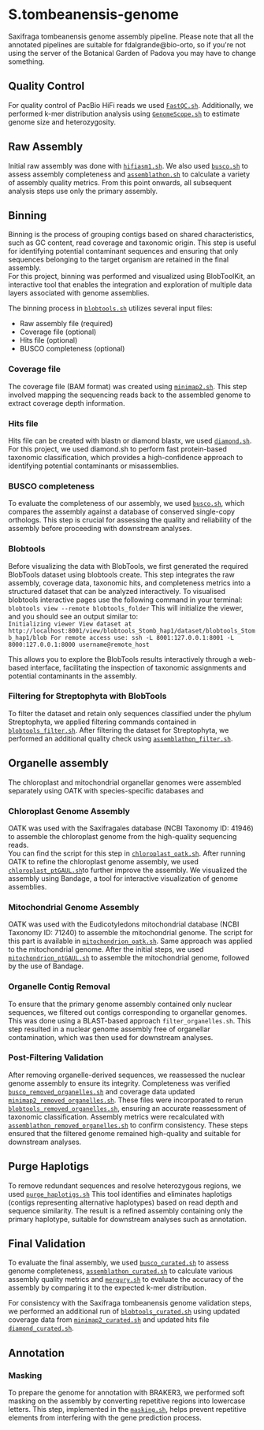 # S.tombeanensis-genome
Saxifraga tombeanensis genome assembly pipeline. 
Please note that all the annotated pipelines are suitable for fdalgrande@bio-orto, so if you're not using the server of the Botanical Garden of Padova you may have to change something.

## Quality Control
For quality control of PacBio HiFi reads we used [`FastQC.sh`](Quality%20Control/FastQC.sh).
Additionally, we performed k-mer distribution analysis using [`GenomeScope.sh`](Quality%20Control/GenomeScope.sh) to estimate genome size and heterozygosity.

## Raw Assembly
Initial raw assembly was done with [`hifiasm1.sh`](Raw%20Assembly/hifiasm1.sh).
We also used [`busco.sh`](Raw%20Assembly/busco.sh) to assess assembly completeness and [`assemblathon.sh`](Raw%20Assembly/assemblathon.sh) to calculate a variety of assembly quality metrics.
From this point onwards, all subsequent analysis steps use only the primary assembly.

## Binning
Binning is the process of grouping contigs based on shared characteristics, such as GC content, read coverage and taxonomic origin. This step is useful for identifying potential contaminant sequences and ensuring that only sequences belonging to the target organism are retained in the final assembly.  
For this project, binning was performed and visualized using BlobToolKit, an interactive tool that enables the integration and exploration of multiple data layers associated with genome assemblies.

The binning process in [`blobtools.sh`](Binning/blobtools.sh) utilizes several input files:
 - Raw assembly file (required)
 - Coverage file (optional)
 - Hits file (optional)
 - BUSCO completeness (optional)

### Coverage file
The coverage file (BAM format) was created using [`minimap2.sh`](Binning/minimap2.sh).
This step involved mapping the sequencing reads back to the assembled genome to extract coverage depth information.

### Hits file
Hits file can be created with blastn or diamond blastx, we used [`diamond.sh`](Binning/diamond.sh).
For this project, we used diamond.sh to perform fast protein-based taxonomic classification, which provides a high-confidence approach to identifying potential contaminants or misassemblies.

### BUSCO completeness
To evaluate the completeness of our assembly, we used [`busco.sh`](Raw%20Assembly/busco.sh), which compares the assembly against a database of conserved single-copy orthologs.
This step is crucial for assessing the quality and reliability of the assembly before proceeding with downstream analyses.

### Blobtools 
Before visualizing the data with BlobTools, we first generated the required BlobTools dataset using blobtools create. This step integrates the raw assembly, coverage data, taxonomic hits, and completeness metrics into a structured dataset that can be analyzed interactively.
To visualised blobtools interactive pages use the following command in your terminal:
`blobtools view --remote blobtools_folder`
This will initialize the viewer, and you should see an output similar to:  
`Initializing viewer
View dataset at http://localhost:8001/view/blobtools_Stomb_hap1/dataset/blobtools_Stomb_hap1/blob
For remote access use:
    ssh -L 8001:127.0.0.1:8001 -L 8000:127.0.0.1:8000 username@remote_host`
    
This allows you to explore the BlobTools results interactively through a web-based interface, facilitating the inspection of taxonomic assignments and potential contaminants in the assembly.

### Filtering for Streptophyta with BlobTools
To filter the dataset and retain only sequences classified under the phylum Streptophyta, we applied filtering commands contained in [`blobtools_filter.sh`](Binning/blobtools_filter.sh).
After filtering the dataset for Streptophyta, we performed an additional quality check using [`assemblathon_filter.sh`](Binning/assemblathon_filter.sh).

## Organelle assembly
The chloroplast and mitochondrial organellar genomes were assembled separately using OATK with species-specific databases and 

### Chloroplast Genome Assembly
OATK was used with the Saxifragales database (NCBI Taxonomy ID: 41946) to assemble the chloroplast genome from the high-quality sequencing reads.  
You can find the script for this step in [`chloroplast_oatk.sh`](Organelle%20Assembly/chloroplast_oatk.sh).
After running OATK to refine the chloroplast genome assembly, we used [`chloroplast_ptGAUL.sh`](Organelle%20Assembly/chloroplast_ptGAUL.sh)to further improve the assembly.
We visualized the assembly using Bandage, a tool for interactive visualization of genome assemblies.

### Mitochondrial Genome Assembly
OATK was used with the Eudicotyledons mitochondrial database (NCBI Taxonomy ID: 71240) to assemble the mitochondrial genome.
The script for this part is available in [`mitochondrion_oatk.sh`](Organelle%20Assembly/mitochondrion_oatk.sh).
Same approach was applied to the mitochondrial genome. After the initial steps, we used [`mitochondrion_ptGAUL.sh`](Organelle%20Assembly/mitochondrion_ptGAUL.sh) to assemble the mitochondrial genome, followed by the use of Bandage.

### Organelle Contig Removal
To ensure that the primary genome assembly contained only nuclear sequences, we filtered out contigs corresponding to organellar genomes. This was done using a BLAST-based approach `filter_organelles.sh`. 
This step resulted in a nuclear genome assembly free of organellar contamination, which was then used for downstream analyses.

### Post-Filtering Validation
After removing organelle-derived sequences, we reassessed the nuclear genome assembly to ensure its integrity. Completeness was verified [`busco_removed_organelles.sh`](Organelle%20Assembly/busco_removed_organelles.sh) and coverage data updated [`minimap2_removed_organelles.sh`](Organelle%20Assembly/minimap2_removed_organelles.sh). These files were incorporated to rerun [`blobtools_removed_organelles.sh`](Organelle%20Assembly/blobtools_removed_organelles.sh), ensuring an accurate reassessment of taxonomic classification.
Assembly metrics were recalculated with [`assemblathon_removed_organelles.sh`](Organelle%20Assembly/assemblathon_removed_organelles.sh) to confirm consistency. These steps ensured that the filtered genome remained high-quality and suitable for downstream analyses.

## Purge Haplotigs
To remove redundant sequences and resolve heterozygous regions, we used [`purge_haplotigs.sh`](Purge%20Haplotigs/purge_haplotigs.sh) This tool identifies and eliminates haplotigs (contigs representing alternative haplotypes) based on read depth and sequence similarity. The result is a refined assembly containing only the primary haplotype, suitable for downstream analyses such as annotation.

## Final Validation
To evaluate the final assembly, we used [`busco_curated.sh`](Final%20Validation/busco_curated.sh) to assess genome completeness, [`assemblathon_curated.sh`](Final%20Validation/assemblathon_curated.sh) to calculate various assembly quality metrics and [`merqury.sh`](Final%20Validation/merqury.sh) to evaluate the accuracy of the assembly by comparing it to the expected k-mer distribution.

For consistency with the Saxifraga tombeanensis genome validation steps, we performed an additional run of [`blobtools_curated.sh`](Final%20Validation/blobtools_curated.sh) using updated coverage data from [`minimap2_curated.sh`](Final%20Validation/minimap2_curated.sh) and updated hits file [`diamond_curated.sh`](Final%20Validation/diamond_curated.sh).

##  Annotation

### Masking
To prepare the genome for annotation with BRAKER3, we performed soft masking on the assembly by converting repetitive regions into lowercase letters. This step, implemented in the [`masking.sh`](Annotation/masking.sh), helps prevent repetitive elements from interfering with the gene prediction process.
